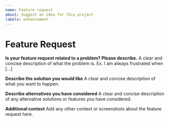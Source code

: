 ```yaml
---
name: Feature request
about: Suggest an idea for this project
labels: enhancement
---
```


# Feature Request

**Is your feature request related to a problem? Please describe.**
A clear and concise description of what the problem is. Ex. I am always frustrated when [...]

**Describe the solution you would like**
A clear and concise description of what you want to happen.

**Describe alternatives you have considered**
A clear and concise description of any alternative solutions or features you have considered.

**Additional context**
Add any other context or screenshots about the feature request here.